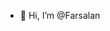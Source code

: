 - 👋 Hi, I’m @Farsalan


<!---
Farsalan/Farsalan is a ✨ special ✨ repository because its `README.md` (this file) appears on your GitHub profile.
You can click the Preview link to take a look at your changes.
--->

